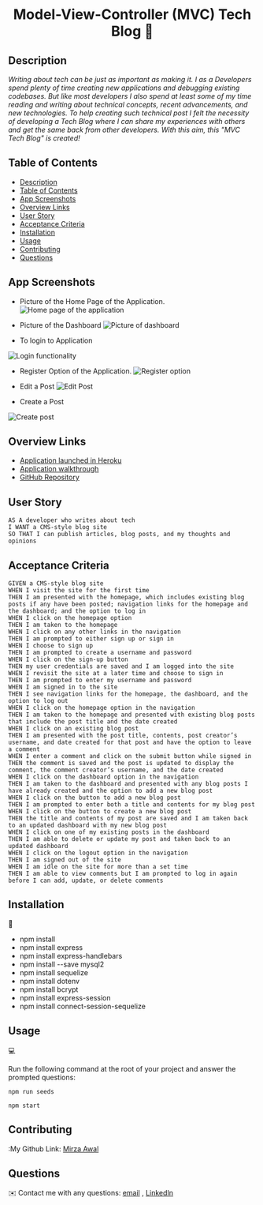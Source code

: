 <h1 align="center">Model-View-Controller (MVC) Tech Blog 👋</h1>

## Description

*Writing about tech can be just as important as making it. I as a Developers spend plenty of time creating new applications and debugging existing codebases. But like most developers I also spend at least some of my time reading and writing about technical concepts, recent advancements, and new technologies. To help creating such technical post I felt the necessity of developing a Tech Blog where I can share my experiences with others and get the same back from other developers. With this aim, this "MVC Tech Blog" is created!*


## Table of Contents

- [Description](#description)
- [Table of Contents](#table-of-contents)
- [App Screenshots](#app-screenshots)
- [Overview Links](#overview-links)
- [User Story](#user-story)
- [Acceptance Criteria](#acceptance-criteria)
- [Installation](#installation)
- [Usage](#usage)
- [Contributing](#contributing)
- [Questions](#questions)


## App Screenshots
- Picture of the Home Page of the Application.
![Home page of the application](./images/Home-Page-Top.JPG)

- Picture of the Dashboard
![Picture of dashboard](./images/Dashboard.JPG)

- To login to Application

![Login functionality](./images/Login-Page.JPG)

- Register Option of the Application.
![Register option](./images/Register-Option.JPG)

- Edit a Post
![Edit Post](./images/Edit-Post.JPG)

- Create a Post

![Create post](./images/Create-Post.JPG)


## Overview Links
- [Application launched in Heroku](https://drive.google.com/file/d/10Lc6qOoBlbw_mf55MkFXn0_AhzZeAzGF/view)
- [Application walkthrough](https://drive.google.com/file/d/1zgAiklLX9NFXMJyUUnUuYKepSbjlHH2n/view)
- [GitHub Repository](https://github.com/mirzadev/MVC-TECH-BLOG)


## User Story

```text
AS A developer who writes about tech
I WANT a CMS-style blog site
SO THAT I can publish articles, blog posts, and my thoughts and opinions
```

## Acceptance Criteria

```text
GIVEN a CMS-style blog site
WHEN I visit the site for the first time
THEN I am presented with the homepage, which includes existing blog posts if any have been posted; navigation links for the homepage and the dashboard; and the option to log in
WHEN I click on the homepage option
THEN I am taken to the homepage
WHEN I click on any other links in the navigation
THEN I am prompted to either sign up or sign in
WHEN I choose to sign up
THEN I am prompted to create a username and password
WHEN I click on the sign-up button
THEN my user credentials are saved and I am logged into the site
WHEN I revisit the site at a later time and choose to sign in
THEN I am prompted to enter my username and password
WHEN I am signed in to the site
THEN I see navigation links for the homepage, the dashboard, and the option to log out
WHEN I click on the homepage option in the navigation
THEN I am taken to the homepage and presented with existing blog posts that include the post title and the date created
WHEN I click on an existing blog post
THEN I am presented with the post title, contents, post creator’s username, and date created for that post and have the option to leave a comment
WHEN I enter a comment and click on the submit button while signed in
THEN the comment is saved and the post is updated to display the comment, the comment creator’s username, and the date created
WHEN I click on the dashboard option in the navigation
THEN I am taken to the dashboard and presented with any blog posts I have already created and the option to add a new blog post
WHEN I click on the button to add a new blog post
THEN I am prompted to enter both a title and contents for my blog post
WHEN I click on the button to create a new blog post
THEN the title and contents of my post are saved and I am taken back to an updated dashboard with my new blog post
WHEN I click on one of my existing posts in the dashboard
THEN I am able to delete or update my post and taken back to an updated dashboard
WHEN I click on the logout option in the navigation
THEN I am signed out of the site
WHEN I am idle on the site for more than a set time
THEN I am able to view comments but I am prompted to log in again before I can add, update, or delete comments
```

## Installation
💾     
- npm install 
- npm install express
- npm install express-handlebars
- npm install --save mysql2
- npm install sequelize
- npm install dotenv
- npm install bcrypt
- npm install express-session
- npm install connect-session-sequelize


## Usage
💻   
  
Run the following command at the root of your project and answer the prompted questions:

`npm run seeds`
  
`npm start`


## Contributing
:My Github Link: [Mirza Awal](https://github.com/mirzadev)


## Questions
✉️ Contact me with any questions: [email](mailto:awal.mirza2016@gmail.com) , [LinkedIn](https://www.linkedin.com/in/mirza-awal-5972511b5/)<br />

